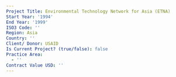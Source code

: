 ```yaml
---
Project Title: Environmental Technology Network for Asia (ETNA)
Start Year: '1994'
End Year: '1999'
ISO3 Code: ''
Region: Asia
Country: ''
Client/ Donor: USAID
Is Current Project? (true/false): false
Practice Area:
  - ''
Contract Value USD: ''
---
```

